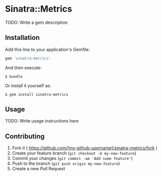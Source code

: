 # Sinatra::Metrics

TODO: Write a gem description

## Installation

Add this line to your application's Gemfile:

```ruby
gem 'sinatra-metrics'
```

And then execute:

    $ bundle

Or install it yourself as:

    $ gem install sinatra-metrics

## Usage

TODO: Write usage instructions here

## Contributing

1. Fork it ( https://github.com/[my-github-username]/sinatra-metrics/fork )
2. Create your feature branch (`git checkout -b my-new-feature`)
3. Commit your changes (`git commit -am 'Add some feature'`)
4. Push to the branch (`git push origin my-new-feature`)
5. Create a new Pull Request
